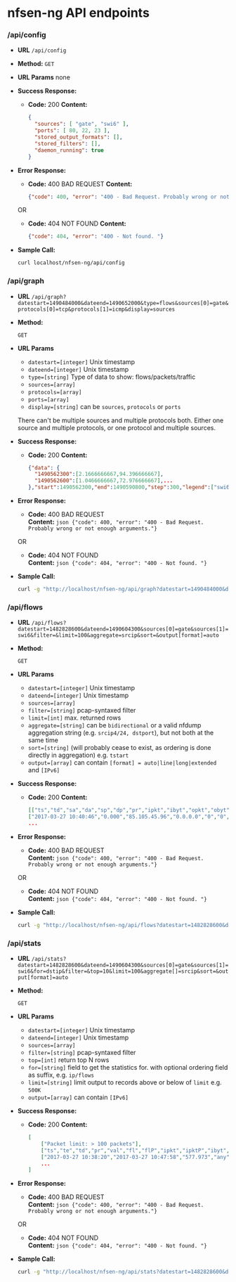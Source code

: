# nfsen-ng API endpoints

### /api/config
 * **URL**
    `/api/config`

 * **Method:**
    `GET`

 *  **URL Params**
     none

 * **Success Response:**

    * **Code:** 200
     **Content:**
        ```json
        {
          "sources": [ "gate", "swi6" ],
          "ports": [ 80, 22, 23 ],
          "stored_output_formats": [],
          "stored_filters": [],
          "daemon_running": true
        }
        ```

 * **Error Response:**

   * **Code:** 400 BAD REQUEST
     **Content:**
        ```json
        {"code": 400, "error": "400 - Bad Request. Probably wrong or not enough arguments."}
        ```
    OR

    * **Code:** 404 NOT FOUND
     **Content:**
        ```json
        {"code": 404, "error": "400 - Not found. "}
        ```

 * **Sample Call:**
    ```sh
    curl localhost/nfsen-ng/api/config
    ```

### /api/graph
* **URL**
  `/api/graph?datestart=1490484000&dateend=1490652000&type=flows&sources[0]=gate&protocols[0]=tcp&protocols[1]=icmp&display=sources`

* **Method:**

  `GET`

*  **URL Params**
    * `datestart=[integer]` Unix timestamp
    * `dateend=[integer]` Unix timestamp
    * `type=[string]` Type of data to show: flows/packets/traffic
    * `sources=[array]`
    * `protocols=[array]`
    * `ports=[array]`
    * `display=[string]` can be `sources`, `protocols` or `ports`

    There can't be multiple sources and multiple protocols both. Either one source and multiple protocols, or one protocol and multiple sources.

* **Success Response:**

  * **Code:** 200
    **Content:**
    ```json
    {"data": {
      "1490562300":[2.1666666667,94.396666667],
      "1490562600":[1.0466666667,72.976666667],...
    },"start":1490562300,"end":1490590800,"step":300,"legend":["swi6_flows_tcp","gate_flows_tcp"]}
    ```

* **Error Response:**
  * **Code:** 400 BAD REQUEST <br />
      **Content:**
        ```json
        {"code": 400, "error": "400 - Bad Request. Probably wrong or not enough arguments."}
        ```

   OR

  * **Code:** 404 NOT FOUND <br />
      **Content:**
        ```json
        {"code": 404, "error": "400 - Not found. "}
        ```

* **Sample Call:**

  ```sh
  curl -g "http://localhost/nfsen-ng/api/graph?datestart=1490484000&dateend=1490652000&type=flows&sources[0]=gate&protocols[0]=tcp&protocols[1]=icmp&display=sources"
  ```

### /api/flows
* **URL**
  `/api/flows?datestart=1482828600&dateend=1490604300&sources[0]=gate&sources[1]=swi6&filter=&limit=100&aggregate=srcip&sort=&output[format]=auto`

* **Method:**

  `GET`

*  **URL Params**
    * `datestart=[integer]` Unix timestamp
    * `dateend=[integer]` Unix timestamp
    * `sources=[array]`
    * `filter=[string]` pcap-syntaxed filter
    * `limit=[int]` max. returned rows
    * `aggregate=[string]` can be `bidirectional` or a valid nfdump aggregation string (e.g. `srcip4/24, dstport`), but not both at the same time
    * `sort=[string]` (will probably cease to exist, as ordering is done directly in aggregation) e.g. `tstart`
    * `output=[array]` can contain `[format] = auto|line|long|extended` and `[IPv6]`

* **Success Response:**

  * **Code:** 200
    **Content:**
    ```json
    [["ts","td","sa","da","sp","dp","pr","ipkt","ibyt","opkt","obyt"],
    ["2017-03-27 10:40:46","0.000","85.105.45.96","0.0.0.0","0","0","","1","46","0","0"],
    ...
    ```

* **Error Response:**

  * **Code:** 400 BAD REQUEST <br />
      **Content:**
        ```json
        {"code": 400, "error": "400 - Bad Request. Probably wrong or not enough arguments."}
        ```

   OR

  * **Code:** 404 NOT FOUND <br />
      **Content:**
        ```json
        {"code": 404, "error": "400 - Not found. "}
        ```

* **Sample Call:**

  ```sh
  curl -g "http://localhost/nfsen-ng/api/flows?datestart=1482828600&dateend=1490604300&sources[0]=gate&sources[1]=swi6&filter=&limit=100&aggregate[]=srcip&sort=&output[format]=auto"
  ```

### /api/stats
* **URL**
  `/api/stats?datestart=1482828600&dateend=1490604300&sources[0]=gate&sources[1]=swi6&for=dstip&filter=&top=10&limit=100&aggregate[]=srcip&sort=&output[format]=auto`

* **Method:**

  `GET`

*  **URL Params**
    * `datestart=[integer]` Unix timestamp
    * `dateend=[integer]` Unix timestamp
    * `sources=[array]`
    * `filter=[string]` pcap-syntaxed filter
    * `top=[int]` return top N rows
    * `for=[string]` field to get the statistics for. with optional ordering field as suffix, e.g. `ip/flows`
    * `limit=[string]` limit output to records above or below of `limit` e.g. `500K`
    * `output=[array]` can contain `[IPv6]`

* **Success Response:**

  * **Code:** 200
    **Content:**
    ```json
    [
        ["Packet limit: > 100 packets"],
        ["ts","te","td","pr","val","fl","flP","ipkt","ipktP","ibyt","ibytP","ipps","ipbs","ibpp"],
        ["2017-03-27 10:38:20","2017-03-27 10:47:58","577.973","any","193.5.80.180","673","2.7","676","2.5","56581","2.7","1","783","83"],
        ...
    ]
    ```

* **Error Response:**

  * **Code:** 400 BAD REQUEST <br />
      **Content:**
        ```json
        {"code": 400, "error": "400 - Bad Request. Probably wrong or not enough arguments."}
        ```

   OR

  * **Code:** 404 NOT FOUND <br />
      **Content:**
        ```json
        {"code": 404, "error": "400 - Not found. "}
        ```

* **Sample Call:**

  ```sh
  curl -g "http://localhost/nfsen-ng/api/stats?datestart=1482828600&dateend=1490604300&sources[0]=gate&sources[1]=swi6&for=dstip&filter=&top=10&limit=100&aggregate[]=srcip&sort=&output[format]=auto"
  ```
